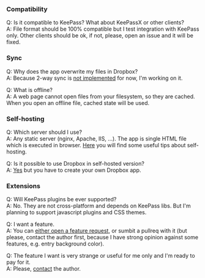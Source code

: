 ### Compatibility
Q: Is it compatible to KeePass? What about KeePassX or other clients?  
A: File format should be 100% compatible but I test integration with KeePass only. Other clients should be ok, if not, please, open an issue and it will be fixed.  

### Sync
Q: Why does the app overwrite my files in Dropbox?  
A: Because 2-way sync is [not implemented](https://github.com/antelle/keeweb#known-issues) for now, I'm working on it.  

Q: What is offline?  
A: A web page cannot open files from your filesystem, so they are cached. When you open an offline file, cached state will be used.  

### Self-hosting
Q: Which server should I use?  
A: Any static server (nginx, Apache, IIS, ...). The app is single HTML file which is executed in browser. [Here](https://github.com/antelle/keeweb#self-hosting) you will find some useful tips about self-hosting.  

Q: Is it possible to use Dropbox in self-hosted version?  
A: [Yes](https://github.com/antelle/keeweb/issues/19#issuecomment-154710697) but you have to create your own Dropbox app.  

### Extensions
Q: Will KeePass plugins be ever supported?  
A: No. They are not cross-platform and depends on KeePass libs. But I'm planning to support javascript plugins and CSS themes.  

Q: I want a feature.  
A: You can [either open a feature request](https://github.com/antelle/keeweb/issues/new?title=[Feature%20request]%20), or sumbit a pullreq with it (but please, contact the author first, because I have strong opinion against some features, e.g. entry background color).  

Q: The feature I want is very strange or useful for me only and I'm ready to pay for it.  
A: Please, [contact](http://antelle.net/) the author.  